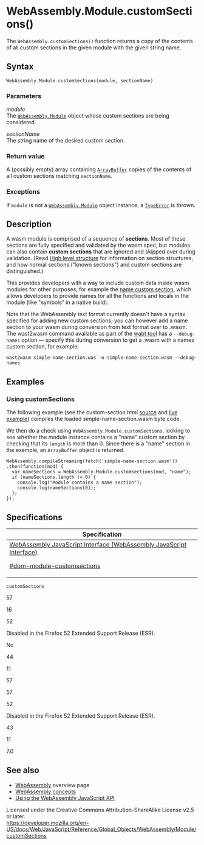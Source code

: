 # WebAssembly.Module.customSections()

The `WebAssembly.customSections()` function returns a copy of the contents of all custom sections in the given module with the given string name.

## Syntax

    WebAssembly.Module.customSections(module, sectionName)

### Parameters

_module_  
The [`WebAssembly.Module`](../module) object whose custom sections are being considered.

_sectionName_  
The string name of the desired custom section.

### Return value

A (possibly empty) array containing [`ArrayBuffer`](https://developer.mozilla.org/en-US/docs/Web/JavaScript/Reference/Global_Objects/ArrayBuffer) copies of the contents of all custom sections matching `sectionName`.

### Exceptions

If `module` is not a [`WebAssembly.Module`](../module) object instance, a [`TypeError`](../../typeerror) is thrown.

## Description

A wasm module is comprised of a sequence of **sections**. Most of these sections are fully specified and validated by the wasm spec, but modules can also contain **custom sections** that are ignored and skipped over during validation. (Read [High level structure](https://github.com/WebAssembly/design/blob/master/BinaryEncoding.md#high-level-structure) for information on section structures, and how normal sections ("known sections") and custom sections are distinguished.)

This provides developers with a way to include custom data inside wasm modules for other purposes, for example the [name custom section](https://github.com/WebAssembly/design/blob/master/BinaryEncoding.md#name-section), which allows developers to provide names for all the functions and locals in the module (like "symbols" in a native build).

Note that the WebAssembly text format currently doesn't have a syntax specified for adding new custom sections; you can however add a name section to your wasm during conversion from text format over to .wasm. The wast2wasm command available as part of the [wabt tool](https://github.com/webassembly/wabt) has a `--debug-names` option — specify this during conversion to get a .wasm with a names custom section, for example:

    wast2wasm simple-name-section.was -o simple-name-section.wasm --debug-names

## Examples

### Using customSections

The following example (see the custom-section.html [source](https://github.com/mdn/webassembly-examples/blob/master/other-examples/custom-section.html) and [live example](https://mdn.github.io/webassembly-examples/other-examples/custom-section.html)) compiles the loaded simple-name-section.wasm byte code.

We then do a check using `WebAssembly.Module.customSections`, looking to see whether the module instance contains a "name" custom section by checking that its `length` is more than 0. Since there is a "name" section in the example, an `ArrayBuffer` object is returned.

    WebAssembly.compileStreaming(fetch('simple-name-section.wasm'))
    .then(function(mod) {
      var nameSections = WebAssembly.Module.customSections(mod, "name");
      if (nameSections.length != 0) {
        console.log("Module contains a name section");
        console.log(nameSections[0]);
      };
    });

## Specifications

<table><thead><tr class="header"><th>Specification</th></tr></thead><tbody><tr class="odd"><td><a href="https://webassembly.github.io/spec/js-api/#dom-module-customsections">WebAssembly JavaScript Interface (WebAssembly JavaScript Interface) 
<br/>

<span class="small">#dom-module-customsections</span></a></td></tr></tbody></table>

`customSections`

57

16

52

Disabled in the Firefox 52 Extended Support Release (ESR).

No

44

11

57

57

52

Disabled in the Firefox 52 Extended Support Release (ESR).

43

11

7.0

## See also

-   [WebAssembly](https://developer.mozilla.org/en-US/docs/WebAssembly) overview page
-   [WebAssembly concepts](https://developer.mozilla.org/en-US/docs/WebAssembly/Concepts)
-   [Using the WebAssembly JavaScript API](https://developer.mozilla.org/en-US/docs/WebAssembly/Using_the_JavaScript_API)

 
Licensed under the Creative Commons Attribution-ShareAlike License v2.5 or later.  
<a href="https://developer.mozilla.org/en-US/docs/Web/JavaScript/Reference/Global_Objects/WebAssembly/Module/customSections" class="_attribution-link">https://developer.mozilla.org/en-US/docs/Web/JavaScript/Reference/Global_Objects/WebAssembly/Module/customSections</a>
